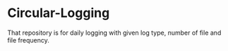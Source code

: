 # Circular-Logging
That repository is for daily logging with given log type, number of file and file frequency.
